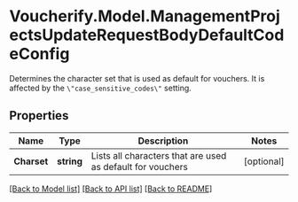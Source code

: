 # Voucherify.Model.ManagementProjectsUpdateRequestBodyDefaultCodeConfig
Determines the character set that is used as default for vouchers. It is affected by the `\"case_sensitive_codes\"` setting.

## Properties

Name | Type | Description | Notes
------------ | ------------- | ------------- | -------------
**Charset** | **string** | Lists all characters that are used as default for vouchers | [optional] 

[[Back to Model list]](../README.md#documentation-for-models) [[Back to API list]](../README.md#documentation-for-api-endpoints) [[Back to README]](../README.md)

